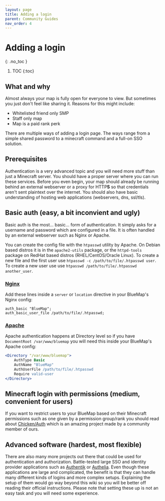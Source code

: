 ```yaml
---
layout: page
title: Adding a login
parent: Community Guides
nav_order: 4
---
```


# Adding a login
{: .no_toc }

1. TOC
{:toc}

## What and why

Almost always your map is fully open for everyone to view.
But sometimes you just don't feel like sharing it.
Reasons for this might include:

- Whitelisted friend only SMP
- Staff only map
- Map is a paid rank perk

There are multiple ways of adding a login page.
The ways range from a simple shared password to a minecraft command and a full-on SSO solution.

## Prerequisites

Authentication is a very advanced topic and you will need more stuff than just a Minecraft server.
You should have a proper server where you can run these services.
Before you even begin, your map should already be running behind an external webserver
or a proxy for HTTP**S** so that credentials aren't sent plaintext over the internet.
You should also have basic understanding of hosting web applications (webservers, dns, ssl/tls).

## Basic auth (easy, a bit inconvient and ugly)

Basic auth is the most... basic... form of authentication.
It simply asks for a username and password which are configured in a file.
It is often handled by an external webserver such as Nginx or Apache.

You can create the config file with the `htpasswd` utility by Apache.
On Debian based distros it is in the `apache2-utils` package, or the `httpd-tools` package on RedHat based distros (RHEL/CentOS/Oracle Linux).
To create a new file and the first user use `htpasswd -c /path/to/file/.htpasswd user`.
To create a new user use use `htpasswd /path/to/file/.htpasswd another_user`.

### [Nginx](https://docs.nginx.com/nginx/admin-guide/security-controls/configuring-http-basic-authentication/)

Add these lines inside a `server` or `location` directive in your BlueMap's Nginx config:

```nginx
auth_basic "BlueMap";
auth_basic_user_file /path/to/file/.htpasswd; 
```

### [Apache](https://httpd.apache.org/docs/2.4/mod/mod_auth_basic.html)

Apache authentication happens at Directory level so if you have `DocumentRoot /var/www/bluemap`
you will need this inside your BlueMap's Apache config:

```apache
<Directory "/var/www/bluemap">
    AuthType Basic
    AuthName "BlueMap"
    AuthUserFile /path/to/file/.htpasswd
    Require valid-user
</Directory>
```

## Minecraft login with permissions (medium, convenient for users)

If you want to restrict users to your BlueMap based on their Minecraft permissions
such as one given by a permission group/rank you should read about
[Chicken/Auth](https://github.com/Chicken/Auth) which is an amazing project
made by a community member of ours.

## Advanced software (hardest, most flexible)

There are also many more projects out there that could be used for authentication and authorization.
Battle-tested large SSO and identity provider applications such as
[Authentik](https://goauthentik.io/) or [Authelia](https://www.authelia.com/).
Even though these applications are large and complicated,
the benefit is that they can handle many different kinds of logins and more complex setups.
Explaining the setup of them would go way beyond this wiki
so you will be better off reading their official instructions.
Please note that setting these up is not an easy task and you will need some experience.
